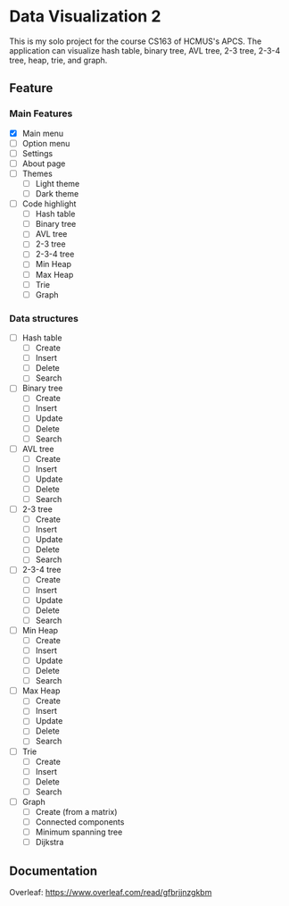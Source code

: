 # Data Visualization 2
This is my solo project for the course CS163 of HCMUS's APCS. The application can visualize hash table, binary tree, 
AVL tree, 2-3 tree, 2-3-4 tree, heap, trie, and graph.

## Feature

### Main Features
- [x] Main menu
- [ ] Option menu
- [ ] Settings 
- [ ] About page
- [ ] Themes
  - [ ] Light theme
  - [ ] Dark theme
- [ ] Code highlight
  - [ ] Hash table
  - [ ] Binary tree
  - [ ] AVL tree
  - [ ] 2-3 tree
  - [ ] 2-3-4 tree
  - [ ] Min Heap
  - [ ] Max Heap
  - [ ] Trie
  - [ ] Graph

### Data structures

- [ ] Hash table 
  - [ ] Create
  - [ ] Insert
  - [ ] Delete 
  - [ ] Search
- [ ] Binary tree
  - [ ] Create
  - [ ] Insert
  - [ ] Update
  - [ ] Delete
  - [ ] Search
- [ ] AVL tree
  - [ ] Create
  - [ ] Insert
  - [ ] Update
  - [ ] Delete
  - [ ] Search 
- [ ] 2-3 tree
  - [ ] Create
  - [ ] Insert
  - [ ] Update
  - [ ] Delete
  - [ ] Search
- [ ] 2-3-4 tree
  - [ ] Create
  - [ ] Insert
  - [ ] Update
  - [ ] Delete
  - [ ] Search
- [ ] Min Heap
    - [ ] Create
    - [ ] Insert
    - [ ] Update
    - [ ] Delete
    - [ ] Search
- [ ] Max Heap
  - [ ] Create
  - [ ] Insert
  - [ ] Update
  - [ ] Delete
  - [ ] Search
- [ ] Trie
  - [ ] Create
  - [ ] Insert
  - [ ] Delete
  - [ ] Search
- [ ] Graph
  - [ ] Create (from a matrix)
  - [ ] Connected components
  - [ ] Minimum spanning tree
  - [ ] Dijkstra

## Documentation
Overleaf: https://www.overleaf.com/read/gfbrjjnzgkbm


